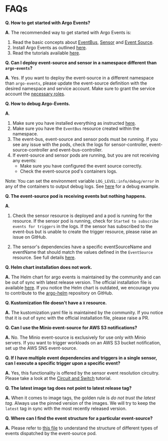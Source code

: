 # FAQs

**Q. How to get started with Argo Events?**

**A**. The recommended way to get started with Argo Events is:

 1. Read the basic concepts about [EventBus](https://github.com/nholuongut/argo-events/concepts/eventbus/), [Sensor](https://github.com/nholuongut/argo-events/concepts/sensor/) and [Event Source](https://github.com/nholuongut/argo-events/concepts/event_source/).
 2. Install Argo Events as outlined [here](https://github.com/nholuongut/argo-events/installation/).
 3. Read the tutorials available [here](https://github.com/nholuongut/argo-events/tutorials/01-introduction/).

**Q. Can I deploy event-source and sensor in a namespace different than `argo-events`?**

**A**. Yes. If you want to deploy the event-source in a different namespace than `argo-events`, please update the event-source definition
with the desired namespace and service account. Make sure to grant the service account the [necessary roles](https://github.com/nholuongut/argo-events/blob/main/manifests/namespace-install.yaml).

**Q. How to debug Argo-Events.**

**A**.

1. Make sure you have installed everything as instructed [here](https://github.com/nholuongut/argo-events/installation/).
1. Make sure you have the `EventBus` resource created within the namespace.
1. The event-bus, event-source and sensor pods must be running. If you see any issue with the pods, check the logs
   for sensor-controller, event-source-controller and event-bus-controller.
1. If event-source and sensor pods are running, but you are not receiving any events:
     * Make sure you have configured the event source correctly.
     * Check the event-source pod's containers logs.

Note: You can set the environment variable `LOG_LEVEL:info/debug/error` in any of the containers to output debug logs. See [here](https://github.com/nholuongut/argo-events/blob/main/examples/sensors/log-debug.yaml) for a debug example.

**Q. The event-source pod is receiving events but nothing happens.**

**A**.

1. Check the sensor resource is deployed and a pod is running for the resource.
If the sensor pod is running, check for `Started to subscribe events for triggers` in the logs.
If the sensor has subscribed to the event-bus but is unable to create the trigger resource, please raise an issue on GitHub.

2. The sensor's dependencies have a specific eventSourceName and eventName that should match the values defined in the `EventSource` resource. See full details [here](https://github.com/nholuongut/argo-events/blob/main/docs/eventsources/naming.md).

**Q. Helm chart installation does not work.**

**A.** The Helm chart for argo events is maintained by the community and can be out of sync with latest release version.
The official installation file is available [here](https://raw.githubusercontent.com/nholuongut/argo-events/stable/manifests/install.yaml).
If you notice the Helm chart is outdated, we encourage you to contribute to the [argo-helm](https://github.com/nholuongut/argo-helm) repository on GitHub.

**Q. Kustomization file doesn't have a `X` resource.**

**A.** The kustomization.yaml file is maintained by the community. If you notice that it is out of sync with the official installation file, please
raise a PR.

**Q. Can I use the Minio event-source for AWS S3 notifications?**

**A.** No. The Minio event-source is exclusively for use only with Minio servers. If you want to trigger workloads on an AWS S3 bucket notification,
set up the AWS SNS event-source.

**Q. If I have multiple event dependencies and triggers in a single sensor, can I execute a specific trigger upon a specific event?**  

**A.** Yes, this functionality is offered by the sensor event resolution circuitry. Please take a look at the [Circuit and Switch](https://github.com/nholuongut/argo-events/tutorials/06-circuit-and-switch/) tutorial.

**Q. The latest image tag does not point to latest release tag?**

**A.** When it comes to image tags, the golden rule is _do not trust the latest tag_. Always use the pinned version of the images.
   We will try to keep the `latest` tag in sync with the most recently released version.

**Q. Where can I find the event structure for a particular event-source?**

**A.** Please refer to [this file](https://github.com/nholuongut/argo-events/blob/main/pkg/apis/eventsource/v1alpha1/types.go) to understand the structure
of different types of events dispatched by the event-source pod.
